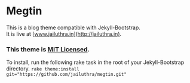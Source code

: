 # Megtin
This is a blog theme compatible with Jekyll-Bootstrap.  
It is live at [www.jailuthra.in](http://jailuthra.in).


### This theme is [MIT Licensed](http://opensource.org/licenses/MIT).

To install, run the following rake task in the root of your Jekyll-Bootstrap directory.
`rake theme:install git="https://github.com/jailuthra/megtin.git"`
